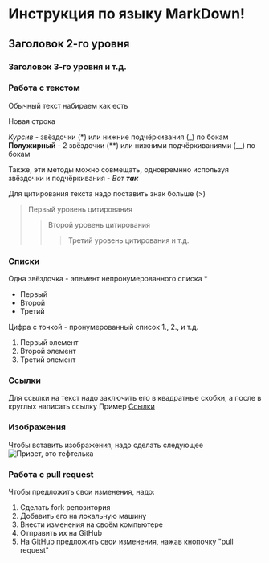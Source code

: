 # Инструкция по языку MarkDown!

## Заголовок 2-го уровня
### Заголовок 3-го уровня и т.д.

### Работа с текстом

Обычный текст набираем как есть

Новая строка

*Курсив* - звёздочки (*) или нижние подчёркивания (_) по бокам
**Полужирный** - 2 звёздочки (**) или нижними подчёркиваниями (__) по бокам 

Также, эти методы можно совмещать, одновремнно используя звёздочки и подчёркивания - *Вот __так__*


Для цитирования текста надо поставить знак больше (>)

> Первый уровень цитирования
>> Второй уровень цитирования
>>> Третий уровень цитирования и т.д.

### Списки

Одна звёздочка - элемент непронумерованного списка *
* Первый
* Второй
* Третий

Цифра с точкой - пронумерованный список 1., 2., и т.д.
1. Первый элемент
2. Второй элемент
3. Третий элемент

### Ссылки

Для ссылки на текст надо заключить его в квадратные скобки, а после в круглых написать ссылку
Пример [Ссылки](example.com "Всплывающая ссылка")


### Изображения

Чтобы вставить изображения, надо сделать следующее
![Привет, это тефтелька](tef.jpg)

### Работа с pull request

Чтобы предложить свои изменения, надо: 
1. Сделать fork репозитория
2. Добавить его на локальную машину
3. Внести изменения на своём компьютере
4. Отправить их на GitHub
5. На GitHub предложить свои изменения, нажав кнопочку "pull request"